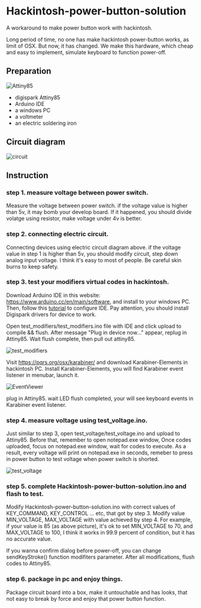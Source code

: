 # Hackintosh-power-button-solution
A workaround to make power button work with hackintosh.

Long period of time, no one has make hackintosh power-button works, as limit of OSX. But now, it has changed. We make this hardware, which cheap and easy to implement, simulate keyboard to function power-off.

## Preparation

![Attiny85](https://raw.githubusercontent.com/john-shine/Hackintosh-power-button-solution/master/images/Attiny85.jpg)
+ digispark Attiny85
+ Arduino IDE
+ a windows PC
+ a voltmeter
+ an electric soldering iron

## Circuit diagram

![circuit](https://raw.githubusercontent.com/john-shine/Hackintosh-power-button-solution/master/images/circuit.jpg)

## Instruction

### step 1. measure voltage between power switch.

  Measure the voltage between power switch. if the voltage value is higher than 5v, it may bomb your develop board. If it happened, you should divide volatge using resistor, make voltage under 4v is better.

### step 2. connecting electric circuit.

  Connecting devices using electric circuit diagram above. if the voltage value in step 1 is higher than 5v, you should modify circuit, step down analog input voltage. I think it's easy to most of people. Be careful skin burns to keep safety.

### step 3. test your modifiers virtual codes in hackintosh.

  Download Arduino IDE in this website: https://www.arduino.cc/en/main/software, and install to your windows PC. Then, follow this [tutorial](https://digistump.com/wiki/digispark/tutorials/connecting) to configure IDE. Pay attention, you should install Digispark drivers for device to work.

  Open test_modifiers/test_modifiers.ino file with IDE and click upload to compile && flush. After message "Plug in device now..." appear, replug in Attiny85. Wait flush complete, then pull out attiny85.
  
  ![test_modifiers](https://raw.githubusercontent.com/john-shine/Hackintosh-power-button-solution/master/images/test_modifiers.png)

  Visit https://pqrs.org/osx/karabiner/ and download Karabiner-Elements in hackintosh PC. Install Karabiner-Elements, you will find Karabiner event listener in menubar, launch it.
  
  ![EventViewer](https://raw.githubusercontent.com/john-shine/Hackintosh-power-button-solution/master/images/EventViewer.JPG)

  plug in Attiny85. wait LED flush completed, your will see keyboard events in Karabiner event listener.

### step 4. measure voltage using test_voltage.ino.

  Just similar to step 3, open test_voltage/test_voltage.ino and upload to Attiny85. Before that, remember to open notepad.exe window, Once codes uploaded, focus on notepad.exe window, wait for codes to execute. As a result, every voltage will print on notepad.exe in seconds, remeber to press in power button to test voltage when power switch is shorted.
  
   ![test_voltage](https://raw.githubusercontent.com/john-shine/Hackintosh-power-button-solution/master/images/voltage.png)

### step 5. complete Hackintosh-power-button-solution.ino and flash to test.

  Modify Hackintosh-power-button-solution.ino with correct values of KEY_COMMAND, KEY_CONTROL ... etc, that got by step 3. Modify value MIN_VOLTAGE, MAX_VOLTAGE with value achieved by step 4. For example, if your value is 85 (as above picture), it's ok to set MIN_VOLTAGE to 70, and MAX_VOLTAGE to 100, I think it works in 99.9 percent of condition, but it has no accurate value. 

  If you wanna confirm dialog before power-off, you can change sendKeyStroke() function modifiters parameter. After all modifications, flush codes to Attiny85.

### step 6. package in pc and enjoy things.

  Package circuit board into a box, make it untouchable and has looks, that not easy to break by force and enjoy that power button function.
